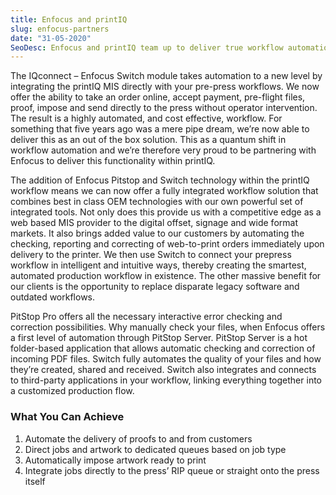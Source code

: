 ```yaml
---
title: Enfocus and printIQ
slug: enfocus-partners
date: "31-05-2020"
SeoDesc: Enfocus and printIQ team up to deliver true workflow automation
---
```


The IQconnect – Enfocus Switch module takes automation to a new level by integrating the printIQ MIS directly with your pre-press workflows. We now offer the ability to take an order online, accept payment, pre-flight files, proof, impose and send directly to the press without operator intervention. The result is a highly automated, and cost effective, workflow. For something that five years ago was a mere pipe dream, we’re now able to deliver this as an out of the box solution. This as a quantum shift in workflow automation and we’re therefore very proud to be partnering with Enfocus to deliver this functionality within printIQ.

The addition of Enfocus Pitstop and Switch technology within the printIQ workflow means we can now offer a fully integrated workflow solution that combines best in class OEM technologies with our own powerful set of integrated tools. Not only does this provide us with a competitive edge as a web based MIS provider to the digital offset, signage and wide format markets. It also brings added value to our customers by automating the checking, reporting and correcting of web-to-print orders immediately upon delivery to the printer. We then use Switch to connect your prepress workflow in intelligent and intuitive ways, thereby creating the smartest, automated production workflow in existence. The other massive benefit for our clients is the opportunity to replace disparate legacy software and outdated workflows.

PitStop Pro offers all the necessary interactive error checking and correction possibilities. Why manually check your files, when Enfocus offers a first level of automation through PitStop Server. PitStop Server is a hot folder-based application that allows automatic checking and correction of incoming PDF files. Switch fully automates the quality of your files and how they’re created, shared and received. Switch also integrates and connects to third-party applications in your workflow, linking everything together into a customized production flow.

### What You Can Achieve

1. Automate the delivery of proofs to and from customers
2. Direct jobs and artwork to dedicated queues based on job type
3. Automatically impose artwork ready to print
4. Integrate jobs directly to the press’ RIP queue or straight onto the press itself
